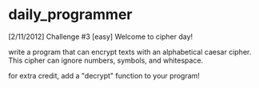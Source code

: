 # daily_programmer

[2/11/2012] Challenge #3 [easy]
Welcome to cipher day!

write a program that can encrypt texts with an alphabetical caesar cipher. This cipher can ignore numbers, symbols, and whitespace.

for extra credit, add a "decrypt" function to your program!